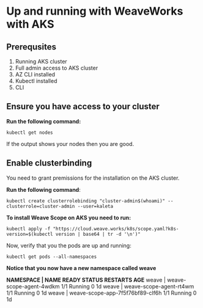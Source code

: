 # Up and running with WeaveWorks with AKS
## Prerequsites
1. Running AKS cluster 
2. Full admin access to AKS cluster
3. AZ CLI installed
4. Kubectl installed
5. CLI

## Ensure you have access to your cluster

__Run the following command:__<p>`kubectl get nodes`

If the output shows your nodes then you are good.

## Enable clusterbinding
You need to grant premissions for the installation on the AKS cluster.

__Run the following command__: <p>
`kubectl create clusterrolebinding "cluster-admin$(whoami)" --clusterrole=cluster-admin --user=kaleta`

__To install Weave Scope on AKS you need to run:__

`kubectl apply -f "https://cloud.weave.works/k8s/scope.yaml?k8s-version=$(kubectl version | base64 | tr -d '\n')"`

Now, verify that you the pods are up and running:

`kubectl get pods --all-namespaces`

**Notice that you now have a new namespace called weave**

**NAMESPACE   |     NAME                              READY     STATUS    RESTARTS   AGE**
weave         |     weave-scope-agent-4wdkm           1/1      Running    0          1d
weave         |     weave-scope-agent-rt4wm           1/1      Running    0          1d
weave         |     weave-scope-app-7f5f76bf89-clf6h  1/1       Running   0          1d
